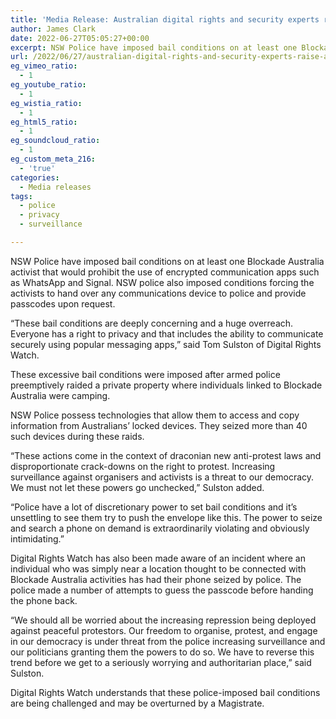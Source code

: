 ```yaml
---
title: 'Media Release: Australian digital rights and security experts raise alarmed over draconian bail conditions imposed on protesters.'
author: James Clark
date: 2022-06-27T05:05:27+00:00
excerpt: NSW Police have imposed bail conditions on at least one Blockade Australia activist that would prohibit the use of encrypted communication apps such as WhatsApp and Signal. NSW police also imposed conditions forcing the activists to hand over any communications device to police and provide passcodes upon request.
url: /2022/06/27/australian-digital-rights-and-security-experts-raise-alarmed-over-draconian-bail-conditions-imposed-on-protesters/
eg_vimeo_ratio:
  - 1
eg_youtube_ratio:
  - 1
eg_wistia_ratio:
  - 1
eg_html5_ratio:
  - 1
eg_soundcloud_ratio:
  - 1
eg_custom_meta_216:
  - 'true'
categories:
  - Media releases
tags:
  - police
  - privacy
  - surveillance

---
```

NSW Police have imposed bail conditions on at least one Blockade Australia activist that would prohibit the use of encrypted communication apps such as WhatsApp and Signal. NSW police also imposed conditions forcing the activists to hand over any communications device to police and provide passcodes upon request.

“These bail conditions are deeply concerning and a huge overreach. Everyone has a right to privacy and that includes the ability to communicate securely using popular messaging apps,” said Tom Sulston of Digital Rights Watch.

These excessive bail conditions were imposed after armed police preemptively raided a private property where individuals linked to Blockade Australia were camping.

NSW Police possess technologies that allow them to access and copy information from Australians’ locked devices. They seized more than 40 such devices during these raids.

“These actions come in the context of draconian new anti-protest laws and disproportionate crack-downs on the right to protest. Increasing surveillance against organisers and activists is a threat to our democracy. We must not let these powers go unchecked,” Sulston added.

“Police have a lot of discretionary power to set bail conditions and it’s unsettling to see them try to push the envelope like this. The power to seize and search a phone on demand is extraordinarily violating and obviously intimidating.”

Digital Rights Watch has also been made aware of an incident where an individual who was simply near a location thought to be connected with Blockade Australia activities has had their phone seized by police. The police made a number of attempts to guess the passcode before handing the phone back.

“We should all be worried about the increasing repression being deployed against peaceful protestors. Our freedom to organise, protest, and engage in our democracy is under threat from the police increasing surveillance and our politicians granting them the powers to do so. We have to reverse this trend before we get to a seriously worrying and authoritarian place,” said Sulston.

Digital Rights Watch understands that these police-imposed bail conditions are being challenged and may be overturned by a Magistrate.